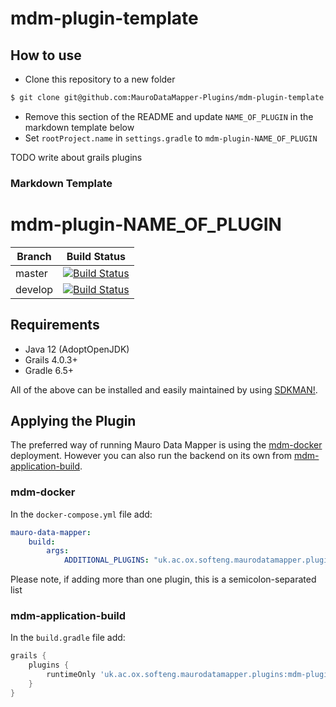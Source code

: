 # mdm-plugin-template

## How to use

* Clone this repository to a new folder

```bash
$ git clone git@github.com:MauroDataMapper-Plugins/mdm-plugin-template.git mdm-plugin-NAME_OF_PLUGIN
```

* Remove this section of the README and update `NAME_OF_PLUGIN` in the markdown template below
* Set `rootProject.name` in `settings.gradle` to `mdm-plugin-NAME_OF_PLUGIN`

TODO write about grails plugins

### Markdown Template

# mdm-plugin-NAME_OF_PLUGIN

| Branch | Build Status |
| ------ | ------------ |
| master | [![Build Status](https://jenkins.cs.ox.ac.uk/buildStatus/icon?job=Mauro+Data+Mapper+Plugins%2Fmdm-plugin-NAME_OF_PLUGIN%2Fmain)](https://jenkins.cs.ox.ac.uk/blue/organizations/jenkins/Mauro%20Data%20Mapper%20Plugins%2Fmdm-plugin-NAME_OF_PLUGIN/branches) |
| develop | [![Build Status](https://jenkins.cs.ox.ac.uk/buildStatus/icon?job=Mauro+Data+Mapper+Plugins%2Fmdm-plugin-NAME_OF_PLUGIN%2Fdevelop)](https://jenkins.cs.ox.ac.uk/blue/organizations/jenkins/Mauro%20Data%20Mapper%20Plugins%2Fmdm-plugin-NAME_OF_PLUGIN/branches) |

## Requirements

* Java 12 (AdoptOpenJDK)
* Grails 4.0.3+
* Gradle 6.5+

All of the above can be installed and easily maintained by using [SDKMAN!](https://sdkman.io/install).

## Applying the Plugin

The preferred way of running Mauro Data Mapper is using the [mdm-docker](https://github.com/MauroDataMapper/mdm-docker) deployment. However you can
also run the backend on its own from [mdm-application-build](https://github.com/MauroDataMapper/mdm-application-build).

### mdm-docker

In the `docker-compose.yml` file add:

```yml
mauro-data-mapper:
    build:
        args:
            ADDITIONAL_PLUGINS: "uk.ac.ox.softeng.maurodatamapper.plugins:mdm-plugin-NAME_OF_PLUGIN:1.0.0-SNAPSHOT"
```

Please note, if adding more than one plugin, this is a semicolon-separated list

### mdm-application-build

In the `build.gradle` file add:

```groovy
grails {
    plugins {
        runtimeOnly 'uk.ac.ox.softeng.maurodatamapper.plugins:mdm-plugin-NAME_OF_PLUGIN:1.0.0-SNAPSHOT'
    }
}
```
